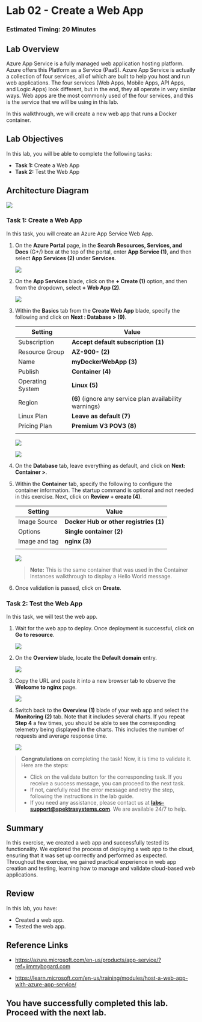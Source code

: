 # Lab 02 - Create a Web App

### Estimated Timing: 20 Minutes

## Lab Overview

Azure App Service is a fully managed web application hosting platform. Azure offers this Platform as a Service (PaaS). Azure App Service is actually a collection of four services, all of which are built to help you host and run web applications. The four services (Web Apps, Mobile Apps, API Apps, and Logic Apps) look different, but in the end, they all operate in very similar ways. Web apps are the most commonly used of the four services, and this is the service that we will be using in this lab.

In this walkthrough, we will create a new web app that runs a Docker container. 

## Lab Objectives

In this lab, you will be able to complete the following tasks:
+ **Task 1:** Create a Web App
+ **Task 2:** Test the Web App
  
## Architecture Diagram

![](../images/az900lab02.PNG) 

### Task 1: Create a Web App
In this task, you will create an Azure App Service Web App.

1. On the **Azure Portal** page, in the **Search** **Resources, Services, and Docs** (G+/) box at the top of the portal, enter **App Service (1)**, and then select **App Services (2)** under **Services**.

   ![](../images/az-900-11.png) 

1. On the **App Services** blade, click on the **+ Create (1)** option, and then from the dropdown, select **+ Web App (2)**.

   ![](../images/az-900-12.png) 

1. Within the **Basics** tab from the **Create Web App** blade, specify the following and click on **Next : Database > (9)**.
 
    | Setting | Value |
    | -- | -- |
    | Subscription | **Accept default subscription (1)** |
    | Resource Group | **AZ-900-<inject key="DeploymentID" enableCopy="false"/>** **(2)** |
    | Name | **myDockerWebApp<inject key="DeploymentID" enableCopy="false"/> (3)** |
    | Publish | **Container (4)** |
    | Operating System | **Linux (5)** |
    | Region | **<inject key="Region" enableCopy="false"/>** **(6)** (ignore any service plan availability warnings) |
    | Linux Plan | **Leave as default (7)** |
    | Pricing Plan | **Premium V3 POV3 (8)** |
    |||

    ![](../images/az-900-15.png)

    ![](../images/az-900-16.png)

1. On the **Database** tab, leave everything as default, and click on **Next: Container >**.

1. Within the **Container** tab, specify the following to configure the container information. The startup command is optional and not needed in this exercise. Next, click on **Review + create (4)**.

    | Setting | Value |
    | -- | -- |
    | Image Source | **Docker Hub or other registries (1)** |
    | Options | **Single container (2)** |
    | Image and tag | **nginx (3)** |
    |||

    ![](./images/az-900-39.png)

    >**Note:** This is the same container that was used in the Container Instances walkthrough to display a Hello World message.

1. Once validation is passed, click on **Create**.

### Task 2: Test the Web App

In this task, we will test the web app.

1. Wait for the web app to deploy. Once deployment is successful, click on **Go to resource**.

   ![](../images/lab2-image5.png)

1. On the **Overview** blade, locate  the **Default domain** entry.

     ![](../images/lab2-image6.png)

1. Copy the URL and paste it into a new browser tab to observe the **Welcome to nginx** page.

    ![](images/labnew-02-5.png)

1. Switch back to the **Overview (1)** blade of your web app and select the **Monitoring (2)** tab. Note that it includes several charts. If you repeat **Step 4** a few times, you should be able to see the corresponding telemetry being displayed in the charts. This includes the number of requests and average response time.

    ![](images/az-900-40.png)

> **Congratulations** on completing the task! Now, it is time to validate it. Here are the steps:
> - Click on the validate button for the corresponding task. If you receive a success message, you can proceed to the next task. 
> - If not, carefully read the error message and retry the step, following the instructions in the lab guide.
> - If you need any assistance, please contact us at **labs-support@spektrasystems.com**. We are available 24/7 to help.

<validation step="4d77e5af-2938-4f15-8e4f-d313fef1f4a3" />

## Summary

In this exercise, we created a web app and successfully tested its functionality. We explored the process of deploying a web app to the cloud, ensuring that it was set up correctly and performed as expected. Throughout the exercise, we gained practical experience in web app creation and testing, learning how to manage and validate cloud-based web applications.

## Review
In this lab, you have:
- Created a web app.
- Tested the web app.

## Reference Links

- https://azure.microsoft.com/en-us/products/app-service/?ref=jimmybogard.com

- https://learn.microsoft.com/en-us/training/modules/host-a-web-app-with-azure-app-service/

## You have successfully completed this lab. Proceed with the next lab.
